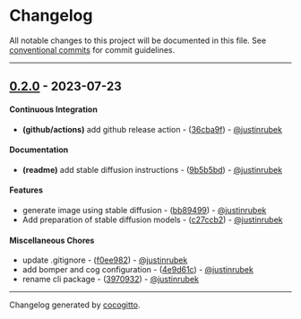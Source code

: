 # Changelog
All notable changes to this project will be documented in this file. See [conventional commits](https://www.conventionalcommits.org/) for commit guidelines.

- - -
## [0.2.0](https://github.com/justinrubek/generation-toolkit/compare/0.1.0..0.2.0) - 2023-07-23
#### Continuous Integration
- **(github/actions)** add github release action - ([36cba9f](https://github.com/justinrubek/generation-toolkit/commit/36cba9f451e8a595c3aeae8c11ebb34686f7c82c)) - [@justinrubek](https://github.com/justinrubek)
#### Documentation
- **(readme)** add stable diffusion instructions - ([9b5b5bd](https://github.com/justinrubek/generation-toolkit/commit/9b5b5bd52cd299ef3c1ea34b4ebe863e4cdccb54)) - [@justinrubek](https://github.com/justinrubek)
#### Features
- generate image using stable diffusion - ([bb89499](https://github.com/justinrubek/generation-toolkit/commit/bb8949992bb1d5f7335f5d2cb5b4e84655b6d543)) - [@justinrubek](https://github.com/justinrubek)
- Add preparation of stable diffusion models - ([c27ccb2](https://github.com/justinrubek/generation-toolkit/commit/c27ccb2429392757288708f9a9469ff4d0352770)) - [@justinrubek](https://github.com/justinrubek)
#### Miscellaneous Chores
- update .gitignore - ([f0ee982](https://github.com/justinrubek/generation-toolkit/commit/f0ee9821d80922ae9f91c778eadc2dc8ac6964df)) - [@justinrubek](https://github.com/justinrubek)
- add bomper and cog configuration - ([4e9d61c](https://github.com/justinrubek/generation-toolkit/commit/4e9d61cfb01200cde50d605c30cd79dc21b58dc3)) - [@justinrubek](https://github.com/justinrubek)
- rename cli package - ([3970932](https://github.com/justinrubek/generation-toolkit/commit/3970932c2497f5892bcff4510f743f0a6a2280b3)) - [@justinrubek](https://github.com/justinrubek)

- - -

Changelog generated by [cocogitto](https://github.com/cocogitto/cocogitto).